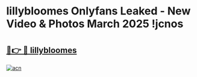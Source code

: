 # lillybloomes Onlyfans Leaked - New Video & Photos March 2025 !jcnos

# <h2><a href="https://w2f5ba.iuczelnia.edu.pl?title=lillybloomes&ref=jcnos">🔗👉 🔴 lillybloomes</a></h2>

[![acn](https://github.com/user-attachments/assets/0f9c940e-d8b0-45ae-aac7-cd30a18b3e1c)](https://w2f5ba.iuczelnia.edu.pl?title=lillybloomes&ref=jcnos)

